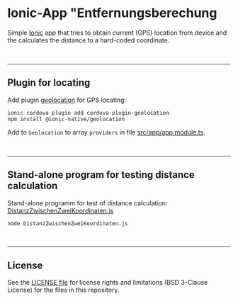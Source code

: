 # Ionic-App "Entfernungsberechung #

Simple [Ionic](https://ionicframework.com) app that tries to obtain current (GPS) location
from device and the calculates the distance to a hard-coded coordinate.

<br>

----
## Plugin for locating ##

Add plugin [geolocation](https://ionicframework.com/docs/native/geolocation) for GPS locating:

````
ionic cordova plugin add cordova-plugin-geolocation
npm install @ionic-native/geolocation
````

Add to `Geolocation` to array `providers` in file [src/app/app.module.ts](src/app/app.module.ts).

<br>

----
## Stand-alone program for testing distance calculation ##

Stand-alone programm for test of distance calculation:
[DistanzZwischenZweiKoordinaten.js](DistanzZwischenZweiKoordinaten.js)

````
node DistanzZwischenZweiKoordinaten.js
````

<br>

----
## License ##

See the [LICENSE file](LICENSE.md) for license rights and limitations (BSD 3-Clause License)
for the files in this repository.
